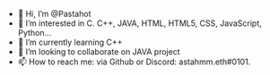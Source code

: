 - 👋 Hi, I’m @Pastahot
- 👀 I’m interested in C. C++, JAVA, HTML, HTML5, CSS, JavaScript, Python...
- 🌱 I’m currently learning C++
- 💞️ I’m looking to collaborate on JAVA project
- 📫 How to reach me: via Github or Discord: astahmm.eth#0101.

<!---
Pastahot/Pastahot is a ✨ special ✨ repository because its `README.md` (this file) appears on your GitHub profile.
You can click the Preview link to take a look at your changes.
--->
